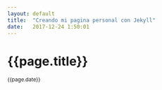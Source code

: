 ```yaml
---
layout: default
title:  "Creando mi pagina personal con Jekyll"
date:   2017-12-24 1:50:01 
---
```


# {{page.title}}
<small>{{page.date}}</small>